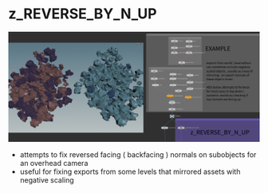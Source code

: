 # z_REVERSE_BY_N_UP

![z_REVERSE_BY_N_UP](/hip/z_REVERSE_BY_N_UP/z_REVERSE_BY_N_UP.jpg?raw=true "z_REVERSE_BY_N_UP")

- attempts to fix reversed facing ( backfacing )  normals on subobjects for an overhead camera 
- useful for fixing exports from some levels that mirrored assets with negative scaling

